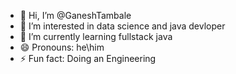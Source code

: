 - 👋 Hi, I’m @GaneshTambale
- 👀 I’m interested in data science and java devloper
- 🌱 I’m currently learning fullstack java
- 😄 Pronouns: he\him
- ⚡ Fun fact: Doing an Engineering 

<!---
GaneshTambale/GaneshTambale is a ✨ special ✨ repository because its `README.md` (this file) appears on your GitHub profile.
You can click the Preview link to take a look at your changes.
--->
